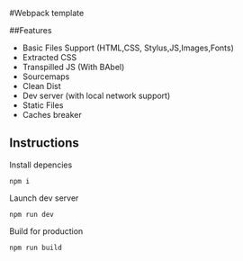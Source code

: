 #Webpack template

##Features
- Basic Files Support (HTML,CSS, Stylus,JS,Images,Fonts)
- Extracted CSS
- Transpilled  JS (With BAbel)
- Sourcemaps
- Clean Dist
- Dev server (with local network support)
- Static Files
- Caches breaker 

## Instructions 
Install depencies

```npm i```

Launch dev server

```npm run dev```

Build for production

```npm run build```
